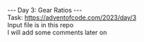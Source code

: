--- Day 3: Gear Ratios ---<br>
Task: https://adventofcode.com/2023/day/3<br>
Input file is in this repo<br>
I will add some comments later on
